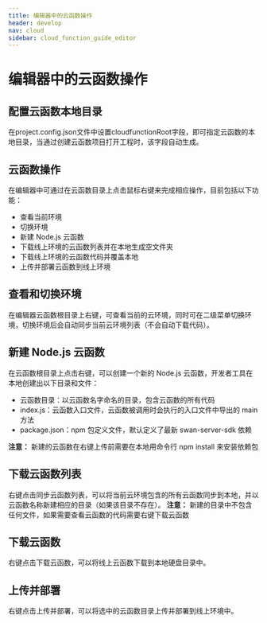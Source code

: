 ```yaml
---
title: 编辑器中的云函数操作
header: develop
nav: cloud
sidebar: cloud_function_guide_editor
---
```


# 编辑器中的云函数操作

## 配置云函数本地目录
在project.config.json文件中设置cloudfunctionRoot字段，即可指定云函数的本地目录，当通过创建云函数项目打开工程时，该字段自动生成。

## 云函数操作
在编辑器中可通过在云函数目录上点击鼠标右键来完成相应操作，目前包括以下功能：

- 查看当前环境
- 切换环境
- 新建 Node.js 云函数
- 下载线上环境的云函数列表并在本地生成空文件夹
- 下载线上环境的云函数代码并覆盖本地
- 上传并部署云函数到线上环境

## 查看和切换环境
在编辑器云函数根目录上右键，可查看当前的云环境，同时可在二级菜单切换环境，切换环境后会自动同步当前云环境列表（不会自动下载代码）。

## 新建 Node.js 云函数
在云函数根目录上点击右键，可以创建一个新的 Node.js 云函数，开发者工具在本地创建出以下目录和文件：

- 云函数目录：以云函数名字命名的目录，包含云函数的所有代码
- index.js：云函数入口文件，云函数被调用时会执行的入口文件中导出的 main 方法
- package.json：npm 包定义文件，默认定义了最新 swan-server-sdk 依赖

**注意：** 新建的云函数在右键上传前需要在本地用命令行 npm install 来安装依赖包

## 下载云函数列表
右键点击同步云函数列表，可以将当前云环境包含的所有云函数同步到本地，并以云函数名称新建相应的目录（如果该目录不存在）。
**注意：** 新建的目录中不包含任何文件，如果需要查看云函数的代码需要右键下载云函数

## 下载云函数
右键点击下载云函数，可以将线上云函数下载到本地硬盘目录中。

## 上传并部署
右键点击上传并部署，可以将选中的云函数目录上传并部署到线上环境中。



